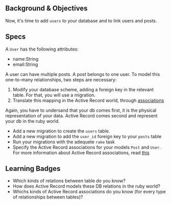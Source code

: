 ## Background & Objectives

Now, it's time to add `users` to your database and to link users and posts.

## Specs
A `User` has the following attributes:

* name:String
* email:String
	
A user can have multiple posts. A post belongs to one user. To model this one-to-many relationships, two steps are necessary:

1. Modify your database scheme, adding a foreign key in the relevant table. For that, you will use a migration.
2. Translate this mapping in the Active Record world, through [associations](http://guides.rubyonrails.org/association_basics.html)

Again, you have to undersand that your db comes first, it is the physical representation of your data. Active Record comes second and represent your db in the ruby world.


* Add a new migration to create the `users` table.
* Add a new migration to add the `user_id` foreign key to your `posts` table
* Run your migrations with the adequete `rake` task
* Specify the Active Record associations for your models `Post` and `User`. For more information about Active Record associations, read [this](http://guides.rubyonrails.org/association_basics.html)

## Learning Badges

- Which kinds of relations between table do you know?
- How does Active Record models these DB relations in the ruby world?
- Whichs kinds of Active Record associations do you know (for every type of relationships between tables)?